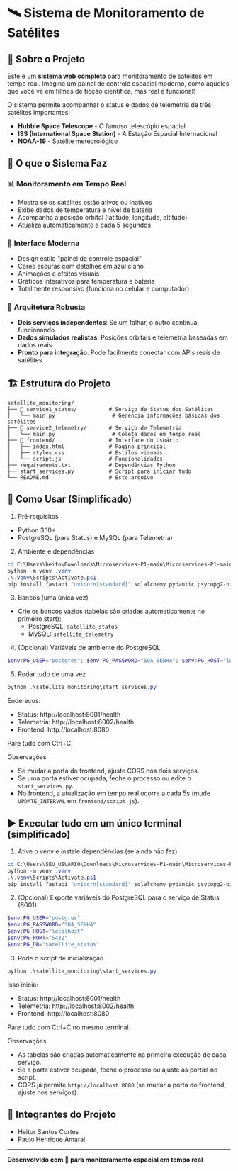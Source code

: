# 🛰️ Sistema de Monitoramento de Satélites

## 📖 Sobre o Projeto

Este é um **sistema web completo** para monitoramento de satélites em tempo real. Imagine um painel de controle espacial moderno, como aqueles que você vê em filmes de ficção científica, mas real e funcional!

O sistema permite acompanhar o status e dados de telemetria de três satélites importantes:
- **Hubble Space Telescope** - O famoso telescópio espacial
- **ISS (International Space Station)** - A Estação Espacial Internacional  
- **NOAA-19** - Satélite meteorológico

## 🎯 O que o Sistema Faz

### 📊 **Monitoramento em Tempo Real**
- Mostra se os satélites estão ativos ou inativos
- Exibe dados de temperatura e nível de bateria
- Acompanha a posição orbital (latitude, longitude, altitude)
- Atualiza automaticamente a cada 5 segundos

### 🎨 **Interface Moderna**
- Design estilo "painel de controle espacial"
- Cores escuras com detalhes em azul ciano
- Animações e efeitos visuais
- Gráficos interativos para temperatura e bateria
- Totalmente responsivo (funciona no celular e computador)

### 🔧 **Arquitetura Robusta**
- **Dois serviços independentes**: Se um falhar, o outro continua funcionando
- **Dados simulados realistas**: Posições orbitais e telemetria baseadas em dados reais
- **Pronto para integração**: Pode facilmente conectar com APIs reais de satélites

## 🏗️ Estrutura do Projeto

```
satellite_monitoring/
├── 📁 service1_status/          # Serviço de Status dos Satélites
│   └── main.py                  # Gerencia informações básicas dos satélites
├── 📁 service2_telemetry/       # Serviço de Telemetria
│   └── main.py                  # Coleta dados em tempo real
├── 📁 frontend/                 # Interface do Usuário
│   ├── index.html              # Página principal
│   ├── styles.css              # Estilos visuais
│   └── script.js               # Funcionalidades
├── requirements.txt            # Dependências Python
├── start_services.py           # Script para iniciar tudo
└── README.md                   # Este arquivo
```

## 🚀 Como Usar (Simplificado)

1) Pré‑requisitos
- Python 3.10+
- PostgreSQL (para Status) e MySQL (para Telemetria)

2) Ambiente e dependências
```powershell
cd C:\Users\heito\Downloads\Microservices-P1-main\Microservices-P1-main
python -m venv .venv
.\.venv\Scripts\Activate.ps1
pip install fastapi "uvicorn[standard]" sqlalchemy pydantic psycopg2-binary pymysql
```

3) Bancos (uma única vez)
- Crie os bancos vazios (tabelas são criadas automaticamente no primeiro start):
  - PostgreSQL: `satellite_status`
  - MySQL: `satellite_telemetry`

4) (Opcional) Variáveis de ambiente do PostgreSQL
```powershell
$env:PG_USER="postgres"; $env:PG_PASSWORD="SUA_SENHA"; $env:PG_HOST="localhost"; $env:PG_PORT="5432"; $env:PG_DB="satellite_status"
```

5) Rodar tudo de uma vez
```powershell
python .\satellite_monitoring\start_services.py
```
Endereços:
- Status:     http://localhost:8001/health
- Telemetria: http://localhost:8002/health
- Frontend:   http://localhost:8080

Pare tudo com Ctrl+C.

Observações
- Se mudar a porta do frontend, ajuste CORS nos dois serviços.
- Se uma porta estiver ocupada, feche o processo ou edite o `start_services.py`.
- No frontend, a atualização em tempo real ocorre a cada 5s (mude `UPDATE_INTERVAL` em `frontend/script.js`).

## ▶️ Executar tudo em um único terminal (simplificado)

1) Ative o venv e instale dependências (se ainda não fez)
```powershell
cd C:\Users\SEU_USUARIO\Downloads\Microservices-P1-main\Microservices-P1-main
python -m venv .venv
.\.venv\Scripts\Activate.ps1
pip install fastapi "uvicorn[standard]" sqlalchemy pydantic psycopg2-binary pymysql
```

2) (Opcional) Exporte variáveis do PostgreSQL para o serviço de Status (8001)
```powershell
$env:PG_USER="postgres"
$env:PG_PASSWORD="SUA_SENHA"
$env:PG_HOST="localhost"
$env:PG_PORT="5432"
$env:PG_DB="satellite_status"
```

3) Rode o script de inicialização
```powershell
python .\satellite_monitoring\start_services.py
```

Isso inicia:
- Status:     http://localhost:8001/health
- Telemetria: http://localhost:8002/health
- Frontend:   http://localhost:8080

Pare tudo com Ctrl+C no mesmo terminal.

Observações
- As tabelas são criadas automaticamente na primeira execução de cada serviço.
- Se a porta estiver ocupada, feche o processo ou ajuste as portas no script.
- CORS já permite `http://localhost:8080` (se mudar a porta do frontend, ajuste nos serviços).

## 👥 Integrantes do Projeto

- Heitor Santos Cortes
- Paulo Henrique Amaral

---

**Desenvolvido com 🚀 para monitoramento espacial em tempo real**
